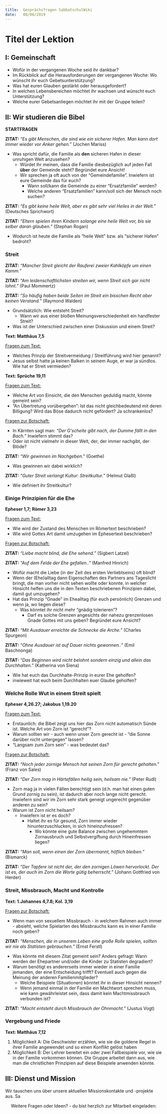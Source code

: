 ```yaml
---
title:  Gesprächsfragen SabbatschulWiki
date:   08/06/2019
---
```


Titel der Lektion
=================

I: Gemeinschaft
---------------

-   Wofür in der vergangenen Woche seid ihr dankbar?
-   Im Rückblick auf die Herausforderungen der vergangenen Woche: Wo
    wünscht ihr euch Gebetsunterstützung?
-   Was hat euren Glauben gestärkt oder herausgefordert?
-   In welchen Lebensbereichen möchtet ihr wachsen und wünscht euch
    Unterstützung?
-   Welche eurer Gebetsanliegen möchtet ihr mit der Gruppe teilen?

II: Wir studieren die Bibel
---------------------------

**STARTFRAGEN**

**ZITAT:** *“Es gibt Menschen, die sind wie ein sicherer Hafen. Man kann
dort immer wieder vor Anker gehen.”* (Jochen Mariss)

-   Was spricht dafür, die Familie als **den** sicheren Hafen in dieser
    unruhigen Welt anzusehen?
    -   Würdet ihr meinen, dass die Familie diesbezüglich auf jeden Fall
        **über** der Gemeinde steht? Begründet eure Ansicht!
    -   Wir sprechen ja oft auch von der “Gemeindefamilie”. Inwiefern
        ist eure Gemeinde das für euch?
        -   Wann soll/kann die Gemeinde zu einer “Ersatzfamilie” werden?
        -   Welche anderen “Ersatzfamilien” kann/soll sich der Mensch
            noch suchen?

**ZITAT:** *“Es gibt keine heile Welt, aber es gibt sehr viel Heiles in
der Welt.”* (Deutsches Sprichwort)

**ZITAT:** *“Eltern spielen ihren Kindern solange eine heile Welt vor,
bis sie selber daran glauben.”* (Stephan Rogan)

-   Wodurch ist heute die Familie als “heile Welt” bzw. als “sicherer
    Hafen” bedroht?

### **Streit**

**ZITAT:** *“Mancher Streit gleicht der Rauferei zweier Kahlköpfe um
einen Kamm.”*

**ZITAT:** *“Am leidenschaftlichsten streiten wir, wenn Streit sich gar
nicht lohnt.”* (Paul Mommertz)

**ZITAT:** *“So häufig haben beide Seiten im Streit ein bisschen Recht
aber keinen Verstand.”* (Raymond Walden)

-   Grundsätzlich: Wie entsteht Streit?
    -   Wann wir aus einer bloßen Meinungsverschiedenheit ein handfester
        Streit?
-   Was ist der Unterschied zwischen einer Diskussion und einem Streit?

**Text: Matthäus 7,5**

<u>Fragen zum Text:</u>

-   Welches Prinzip der Streitvermeidung / Streitführung wird hier
    genannt?
-   Jesus selbst hatte ja keinen Balken in seinem Auge, er war ja
    sündlos. Wie hat er Streit vermieden?

**Text: Sprüche 19,11**

<u>Fragen zum Text:</u>

-   Welche Art von Einsicht, die den Menschen geduldig macht, könnte
    gemeint sein?
-   “An Übertretung vorübergehen”: Ist das nicht gleichbedeutend mit
    deren Billigung? Wird das Böse dadurch nicht gefördert? Ja
    schrankenlos?

<u>Fragen zur Botschaft:</u>

-   In Kärnten sagt man: *“Der G'scheite gibt nach, der Dumme fällt in
    den Bach.”* Inwiefern stimmt das?
-   Oder ist nicht vielmehr in dieser Welt, der, der immer nachgibt, der
    Blöde?

**ZITAT:** *“Wir gewinnen im Nachgeben.”* (Goethe)

-   Was gewinnen wir dabei wirklich?

**ZITAT:** *“Guter Streit verlangt Kultur: Streitkultur.”* (Helmut
Glaßl)

-   Wie definiert ihr Streitkultur?

### **Einige Prinzipien für die Ehe**

**Epheser 1,7; Römer 3,23**

<u>Fragen zum Text:</u>

-   Wie wird der Zustand des Menschen im Römertext beschrieben?
-   Wie wird Gottes Art damit umzugehen im Ephesertext beschrieben?

<u>Fragen zur Botschaft:</u>

**ZITAT:** *“Liebe macht blind, die Ehe sehend.”* (Sigbert Latzel)

**ZITAT:** *“Auf dem Felde der Ehe gefallen..”* (Manfred Hinrich)

-   Wofür macht die Liebe (in der Zeit des ersten Verliebtseins) oft
    blind?
-   Wenn der (Ehe)alltag dann Eigenschaften des Partners ans Tageslicht
    bringt, die man vorher nicht sehen wollte oder konnte, in welcher
    Hinsicht helfen uns die in den Texten beschriebenen Prinzipien
    dabei, damit gut umzugehen?
-   Hat das Prinzip “Gnade” im Ehealltag (für euch persönlich) Grenzen
    und wenn ja, wo liegen diese?
    -   Was könntet ihr nicht mehr “gnädig tolerieren”?
        -   Darf es solche Grenzen angesichts der nahezu grenzenlosen
            Gnade Gottes mit uns geben? Begründet eure Ansicht?

**ZITAT:** *“Mit Ausdauer erreichte die Schnecke die Arche.”* (Charles
Spurgeon)

**ZITAT:** *“Ohne Ausdauer ist auf Dauer nichts gewonnen..”* (Emil
Baschnonga)

**ZITAT:** *“Das Beginnen wird nicht belohnt sondern einzig und allein
das Durchhalten.”* (Katherina von Siena)

-   Wie hat euch das Durchhalte-Prinzip in eurer Ehe geholfen?
-   inwieweit hat euch beim Durchhalten euer Glaube geholfen?

### **Welche Rolle Wut in einem Streit spielt**

**Epheser 4,26.27; Jakobus 1,19.20**

<u>Fragen zum Text:</u>

-   Erstaunlich: die Bibel zeigt uns hier das Zorn nicht automatisch
    Sünde ist. Welche Art von Zorn ist “gerecht”?
-   Warum sollten wir - auch wenn unser Zorn gerecht ist - “die Sonne
    darüber nicht untergegen” lassen?
-   “Langsam zum Zorn sein” - was bedeutet das?

<u>Fragen zur Botschaft:</u>

**ZITAT:** *“Noch jeder zornige Mensch hat seinen Zorn für gerecht
gehalten.”* (Franz von Sales)

**ZITAT:** *“Der Zorn mag in Härtefällen heilig sein, heilsam nie.”*
(Peter Rudl)

-   Zorn mag ja in vielen Fällen berechtigt sein (d.h. man hat einen
    guten Grund zornig zu sein), ist dadurch aber noch lange nicht
    gerecht. Inwiefern sind wir im Zorn sehr stark geneigt ungerecht
    gegenüber anderen zu sein?
-   Warum ist Zorn nicht heilsam?
    -   Inwiefern ist er es doch?
        -   Haltet ihr es für gesund, Zorn immer wieder
            hinunterzuschlucken, in sich hineinzufressen?
            -   Wo könnte eine gute Balance zwischen ungehemmtem
                Zornausbruch und Selbstvergiftung durch Hineinfressen
                liegen?

**ZITAT:** *“Man soll, wenn einen der Zorn übermannt, höflich bleiben.”*
(Bismarck)

**ZITAT:** *“Der Tapfere ist nicht der, der den zornigen Löwen
hervorlockt. Der ist es, der auch im Zorn die Worte gütig beherrscht.”*
(Johann Gottfried von Herder)

### **Streit, Missbrauch, Macht und Kontrolle**

**Text: 1.Johannes 4,7.8; Kol. 3,19**

<u>Fragen zur Botschaft:</u>

-   Wenn man von sexuellem Missbrauch - in welchem Rahmen auch immer -
    absieht, welche Spielarten des Missbrauchs kann es in einer Familie
    noch geben?

**ZITAT:** *“Menschen, die in unserem Leben eine große Rolle spielen,
sollten wir nie als Statisten gebrauchen.”* (Ernst Ferstl)

-   Was könnte mit diesem Zitat gemeint sein? Anders gefragt: Wann
    werden der Ehepartner und/oder die Kinder zu Statisten degradiert?
-   Warum benötigt es andererseits immer wieder in einer Familie
    jemanden, der eine Entscheidung trifft? Eventuell auch gegen die
    Meinung der anderen Familienmitglieder?
    -   Welche Beispiele (Situationen) könntet ihr in dieser Hinsicht
        nennen?
    -   Wenn jemand einmal in der Familie ein Machtwort sprechen muss,
        wie kann gewährleistet sein, dass damit kein Machtmissbrauch
        verbunden ist?

**ZITAT:** *“Macht entsteht durch Missbrauch der Ohnmacht.”* (Justus
Vogt)

### **Vergebung und Friede**

**Text: Matthäus 7,12**

1.  Möglichkeit A: Die Geschwister erzählen, wie sie die goldene Regel
    in ihrer Familie angewendet und so einen Konflikt gelöst haben
2.  Möglichkeit B: Der Lehrer bereitet ein oder zwei Fallbeispiele vor,
    wie sie in der Familie vorkommen können. Die Gruppe arbeitet dann
    aus, wie man die christlichen Prinzipien auf diese Beispiele
    anwenden könnte.

III: Dienst und Mission
-----------------------

Wir tauschen uns über unsere aktuellen Missionskontakte und -projekte
aus. Sa

<center>
Weitere Fragen oder Ideen? - du bist herzlich zur Mitarbeit eingeladen:
<https://wiki.sabbatschule.at>

</center>

